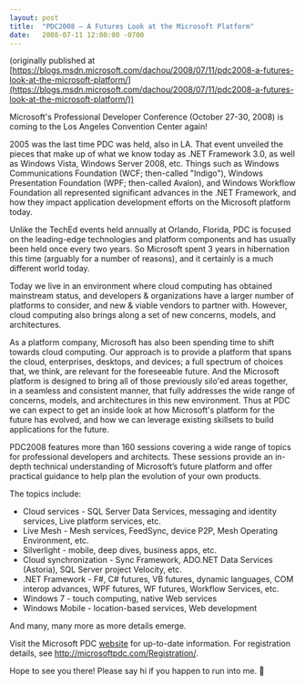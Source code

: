 ```yaml
---
layout: post
title:  "PDC2008 – A Futures Look at the Microsoft Platform"
date:   2008-07-11 12:00:00 -0700
---
```

(originally published at [https://blogs.msdn.microsoft.com/dachou/2008/07/11/pdc2008-a-futures-look-at-the-microsoft-platform/](https://blogs.msdn.microsoft.com/dachou/2008/07/11/pdc2008-a-futures-look-at-the-microsoft-platform/))

Microsoft's Professional Developer Conference (October 27-30, 2008) is coming to the Los Angeles Convention Center again!

2005 was the last time PDC was held, also in LA. That event unveiled the pieces that make up of what we know today as .NET Framework 3.0, as well as Windows Vista, Windows Server 2008, etc. Things such as Windows Communications Foundation (WCF; then-called "Indigo"), Windows Presentation Foundation (WPF; then-called Avalon), and Windows Workflow Foundation all represented significant advances in the .NET Framework, and how they impact application development efforts on the Microsoft platform today.

Unlike the TechEd events held annually at Orlando, Florida, PDC is focused on the leading-edge technologies and platform components and has usually been held once every two years. So Microsoft spent 3 years in hibernation this time (arguably for a number of reasons), and it certainly is a much different world today.

Today we live in an environment where cloud computing has obtained mainstream status, and developers & organizations have a larger number of platforms to consider, and new & viable vendors to partner with. However, cloud computing also brings along a set of new concerns, models, and architectures.

As a platform company, Microsoft has also been spending time to shift towards cloud computing. Our approach is to provide a platform that spans the cloud, enterprises, desktops, and devices; a full spectrum of choices that, we think, are relevant for the foreseeable future. And the Microsoft platform is designed to bring all of those previously silo'ed areas together, in a seamless and consistent manner, that fully addresses the wide range of concerns, models, and architectures in this new environment. Thus at PDC we can expect to get an inside look at how Microsoft's platform for the future has evolved, and how we can leverage existing skillsets to build applications for the future.

PDC2008 features more than 160 sessions covering a wide range of topics for professional developers and architects. These sessions provide an in-depth technical understanding of Microsoft’s future platform and offer practical guidance to help plan the evolution of your own products.

The topics include:

- Cloud services - SQL Server Data Services, messaging and identity services, Live platform services, etc. 
- Live Mesh - Mesh services, FeedSync, device P2P, Mesh Operating Environment, etc. 
- Silverlight - mobile, deep dives, business apps, etc. 
- Cloud synchronization - Sync Framework, ADO.NET Data Services (Astoria), SQL Server project Velocity, etc. 
- .NET Framework - F#, C# futures, VB futures, dynamic languages, COM interop advances, WPF futures, WF futures, Workflow Services, etc. 
- Windows 7 - touch computing, native Web services 
- Windows Mobile - location-based services, Web development 

And many, many more as more details emerge.

Visit the Microsoft PDC [website](http://microsoftpdc.com/) for up-to-date information. For registration details, see http://microsoftpdc.com/Registration/. 

Hope to see you there! Please say hi if you happen to run into me. 🙂
